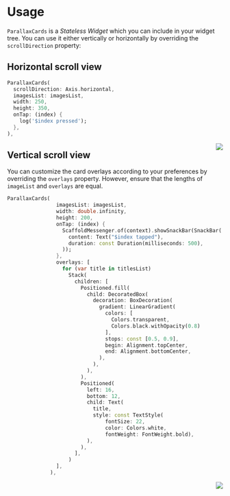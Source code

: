 # Usage

`ParallaxCards` is a _Stateless Widget_ which you can include in your widget tree.
You can use it either vertically or horizontally by overriding the `scrollDirection` property:

## Horizontal scroll view
```dart
ParallaxCards(
  scrollDirection: Axis.horizontal,
  imagesList: imagesList,
  width: 250,
  height: 350,
  onTap: (index) {
    log('$index pressed');
  },
),
```

<img src="https://github.com/toseefkhan403/ParallaxCards/blob/master/display/horizontal.gif" align = "right">

## Vertical scroll view

You can customize the card overlays according to your preferences by overriding the `overlays` property. 
However, ensure that the lengths of `imageList` and `overlays` are equal.

```dart
ParallaxCards(
                imagesList: imagesList,
                width: double.infinity,
                height: 200,
                onTap: (index) {
                  ScaffoldMessenger.of(context).showSnackBar(SnackBar(
                    content: Text("$index tapped"),
                    duration: const Duration(milliseconds: 500),
                  ));
                },
                overlays: [
                  for (var title in titlesList)
                    Stack(
                      children: [
                        Positioned.fill(
                          child: DecoratedBox(
                            decoration: BoxDecoration(
                              gradient: LinearGradient(
                                colors: [
                                  Colors.transparent,
                                  Colors.black.withOpacity(0.8)
                                ],
                                stops: const [0.5, 0.9],
                                begin: Alignment.topCenter,
                                end: Alignment.bottomCenter,
                              ),
                            ),
                          ),
                        ),
                        Positioned(
                          left: 16,
                          bottom: 12,
                          child: Text(
                            title,
                            style: const TextStyle(
                                fontSize: 22,
                                color: Colors.white,
                                fontWeight: FontWeight.bold),
                          ),
                        ),
                      ],
                    )
                ],
              ),
```

<img src="https://github.com/toseefkhan403/ParallaxCards/blob/master/display/vertical.gif" align = "right">
